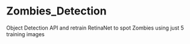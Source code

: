 # Zombies_Detection
Object Detection API and retrain RetinaNet to spot Zombies using just 5 training images
